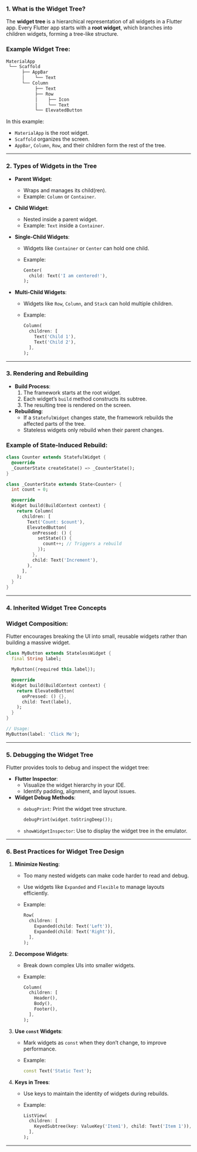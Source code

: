 ### **1. What is the Widget Tree?**

The **widget tree** is a hierarchical representation of all widgets in a Flutter app. Every Flutter app starts with a **root widget**, which branches into children widgets, forming a tree-like structure.

### Example Widget Tree:

```dart
MaterialApp
 └── Scaffold
      ├── AppBar
      │    └── Text
      └── Column
           ├── Text
           ├── Row
           │    ├── Icon
           │    └── Text
           └── ElevatedButton

```

In this example:

- `MaterialApp` is the root widget.
- `Scaffold` organizes the screen.
- `AppBar`, `Column`, `Row`, and their children form the rest of the tree.

---

### **2. Types of Widgets in the Tree**

- **Parent Widget**:
    - Wraps and manages its child(ren).
    - Example: `Column` or `Container`.
- **Child Widget**:
    - Nested inside a parent widget.
    - Example: `Text` inside a `Container`.
- **Single-Child Widgets**:
    - Widgets like `Container` or `Center` can hold one child.
    - Example:
        
        ```dart
        Center(
          child: Text('I am centered!'),
        );
        
        ```
        
- **Multi-Child Widgets**:
    - Widgets like `Row`, `Column`, and `Stack` can hold multiple children.
    - Example:
        
        ```dart
        Column(
          children: [
            Text('Child 1'),
            Text('Child 2'),
          ],
        );
        
        ```
        

---

### **3. Rendering and Rebuilding**

- **Build Process**:
    1. The framework starts at the root widget.
    2. Each widget’s `build` method constructs its subtree.
    3. The resulting tree is rendered on the screen.
- **Rebuilding**:
    - If a `StatefulWidget` changes state, the framework rebuilds the affected parts of the tree.
    - Stateless widgets only rebuild when their parent changes.

### Example of State-Induced Rebuild:

```dart
class Counter extends StatefulWidget {
  @override
  _CounterState createState() => _CounterState();
}

class _CounterState extends State<Counter> {
  int count = 0;

  @override
  Widget build(BuildContext context) {
    return Column(
      children: [
        Text('Count: $count'),
        ElevatedButton(
          onPressed: () {
            setState(() {
              count++; // Triggers a rebuild
            });
          },
          child: Text('Increment'),
        ),
      ],
    );
  }
}

```

---

### **4. Inherited Widget Tree Concepts**

### **Widget Composition**:

Flutter encourages breaking the UI into small, reusable widgets rather than building a massive widget.

```dart
class MyButton extends StatelessWidget {
  final String label;

  MyButton({required this.label});

  @override
  Widget build(BuildContext context) {
    return ElevatedButton(
      onPressed: () {},
      child: Text(label),
    );
  }
}

// Usage:
MyButton(label: 'Click Me');

```

---

### **5. Debugging the Widget Tree**

Flutter provides tools to debug and inspect the widget tree:

- **Flutter Inspector**:
    - Visualize the widget hierarchy in your IDE.
    - Identify padding, alignment, and layout issues.
- **Widget Debug Methods**:
    - `debugPrint`: Print the widget tree structure.
        
        ```dart
        debugPrint(widget.toStringDeep());
        
        ```
        
    - `showWidgetInspector`: Use to display the widget tree in the emulator.

---

### **6. Best Practices for Widget Tree Design**

1. **Minimize Nesting**:
    - Too many nested widgets can make code harder to read and debug.
    - Use widgets like `Expanded` and `Flexible` to manage layouts efficiently.
    - Example:
        
        ```dart
        Row(
          children: [
            Expanded(child: Text('Left')),
            Expanded(child: Text('Right')),
          ],
        );
        
        ```
        
2. **Decompose Widgets**:
    - Break down complex UIs into smaller widgets.
    - Example:
        
        ```dart
        Column(
          children: [
            Header(),
            Body(),
            Footer(),
          ],
        );
        
        ```
        
3. **Use `const` Widgets**:
    - Mark widgets as `const` when they don’t change, to improve performance.
    - Example:
        
        ```dart
        const Text('Static Text');
        
        ```
        
4. **Keys in Trees**:
    - Use keys to maintain the identity of widgets during rebuilds.
    - Example:
        
        ```dart
        ListView(
          children: [
            KeyedSubtree(key: ValueKey('Item1'), child: Text('Item 1')),
          ],
        );
        
        ```
        

---